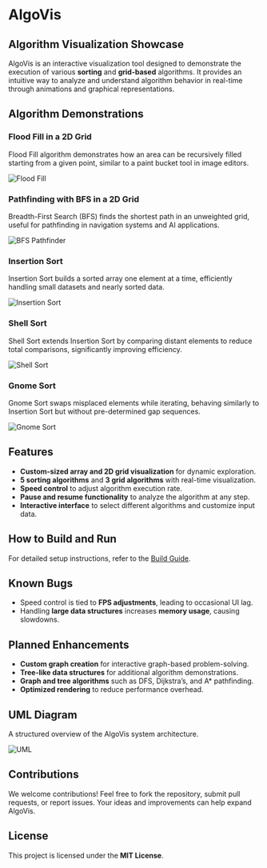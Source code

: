 # AlgoVis

## Algorithm Visualization Showcase

AlgoVis is an interactive visualization tool designed to demonstrate the execution of various **sorting** and **grid-based** algorithms. It provides an intuitive way to analyze and understand algorithm behavior in real-time through animations and graphical representations.

## Algorithm Demonstrations

### Flood Fill in a 2D Grid
Flood Fill algorithm demonstrates how an area can be recursively filled starting from a given point, similar to a paint bucket tool in image editors.

![Flood Fill](demo/Flood-Fill-Demo.gif)

### Pathfinding with BFS in a 2D Grid
Breadth-First Search (BFS) finds the shortest path in an unweighted grid, useful for pathfinding in navigation systems and AI applications.

![BFS Pathfinder](demo/BFS-Pathfinder-Demo.gif)

### Insertion Sort
Insertion Sort builds a sorted array one element at a time, efficiently handling small datasets and nearly sorted data.

![Insertion Sort](demo/Insertion-Sort-Demo.gif)

### Shell Sort
Shell Sort extends Insertion Sort by comparing distant elements to reduce total comparisons, significantly improving efficiency.

![Shell Sort](demo/Shell-Sort-Demo.gif)

### Gnome Sort
Gnome Sort swaps misplaced elements while iterating, behaving similarly to Insertion Sort but without pre-determined gap sequences.

![Gnome Sort](demo/Gnome-Sort-Demo.gif)

## Features
- **Custom-sized array and 2D grid visualization** for dynamic exploration.
- **5 sorting algorithms** and **3 grid algorithms** with real-time visualization.
- **Speed control** to adjust algorithm execution rate.
- **Pause and resume functionality** to analyze the algorithm at any step.
- **Interactive interface** to select different algorithms and customize input data.

## How to Build and Run
For detailed setup instructions, refer to the [Build Guide](/BUILD.md).

## Known Bugs
- Speed control is tied to **FPS adjustments**, leading to occasional UI lag.
- Handling **large data structures** increases **memory usage**, causing slowdowns.

## Planned Enhancements
- **Custom graph creation** for interactive graph-based problem-solving.
- **Tree-like data structures** for additional algorithm demonstrations.
- **Graph and tree algorithms** such as DFS, Dijkstra’s, and A* pathfinding.
- **Optimized rendering** to reduce performance overhead.

## UML Diagram
A structured overview of the AlgoVis system architecture.

![UML](demo/AlgoSketch-UML.jpeg)

## Contributions
We welcome contributions! Feel free to fork the repository, submit pull requests, or report issues. Your ideas and improvements can help expand AlgoVis.

## License
This project is licensed under the **MIT License**.



